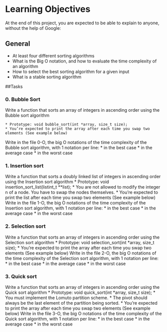 # Learning Objectives
At the end of this project, you are expected to be able to explain to anyone, without the help of Google:

## General
* At least four different sorting algorithms
* What is the Big O notation, and how to evaluate the time complexity of an algorithm
* How to select the best sorting algorithm for a given input
* What is a stable sorting algorithm

##Tasks

### 0. Bubble Sort
 Write a function that sorts an array of integers in ascending order using the Bubble sort algorithm

	* Prototype: void bubble_sort(int *array, size_t size);
	* You’re expected to print the array after each time you swap two elements (See example below)
 Write in the file 0-O, the big O notations of the time complexity of the Bubble sort algorithm, with 1 notation per line:
	* in the best case
	* in the average case
	* in the worst case

### 1. Insertion sort
 Write a function that sorts a doubly linked list of integers in ascending order using the Insertion sort algorithm
	* Prototype: void insertion_sort_list(listint_t **list);
	* You are not allowed to modify the integer n of a node. You have to swap the nodes themselves.
	* You’re expected to print the list after each time you swap two elements (See example below) 
 Write in the file 1-O, the big O notations of the time complexity of the Insertion sort algorithm, with 1 notation per line:
	* in the best case
	* in the average case
	* in the worst case

### 2. Selection sort
 Write a function that sorts an array of integers in ascending order using the Selection sort algorithm
	* Prototype: void selection_sort(int *array, size_t size);
	* You’re expected to print the array after each time you swap two elements (See example below)
 Write in the file 2-O, the big O notations of the time complexity of the Selection sort algorithm, with 1 notation per line:
	* in the best case
	* in the average case
	* in the worst case

### 3. Quick sort 
 Write a function that sorts an array of integers in ascending order using the Quick sort algorithm
	* Prototype: void quick_sort(int *array, size_t size);
	* You must implement the Lomuto partition scheme.
	* The pivot should always be the last element of the partition being sorted.
	* You’re expected to print the array after each time you swap two elements (See example below)
 Write in the file 3-O, the big O notations of the time complexity of the Quick sort algorithm, with 1 notation per line:
	* in the best case
	* in the average case
	* in the worst case
